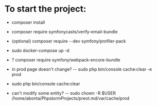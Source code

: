 # To start the project:

- composer install
- composer require symfonycasts/verify-email-bundle
- (optional) composer require --dev symfony/profiler-pack
- sudo docker-compose up -d


- ? composer require symfony/webpack-encore-bundle
- in prod page doesn't change? -- sudo php bin/console cache:clear -e prod
- sudo php bin/console cache:clear  
- can't modify some entity? -- sudo chown -R $USER /home/abonta/PhpstormProjects/preot.md/var/cache/prod